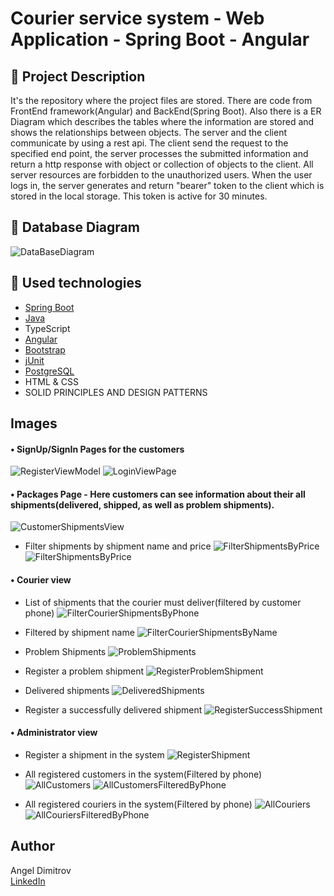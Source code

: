 # Courier service system - Web Application - Spring Boot - Angular

## :pencil: Project Description
It's the repository where the project files are stored. There are code from FrontEnd framework(Angular) and BackEnd(Spring Boot). Also there is a ER Diagram which describes the tables where the information are stored and shows the relationships between objects.
The server and the client communicate by using a rest api. The client send the request to the specified end point, the server processes the submitted information and return a http response with object or collection of objects to the client.
All server resources are forbidden to the unauthorized users. When the user logs in, the server generates and return "bearer" token to the client which is stored in the local storage. This token is active for 30 minutes.

## :floppy_disk: Database Diagram
![DataBaseDiagram](https://github.com/Angel9911/DR-Project/blob/main/er_diagram.png)

## :hammer: Used technologies
* [Spring Boot](https://spring.io/projects/spring-boot)
* [Java](https://www.w3schools.com/java/)
* TypeScript
* [Angular](https://angular.io/)
* [Bootstrap](https://github.com/twbs/bootstrap)
* [jUnit](https://junit.org/junit5/)
* [PostgreSQL](https://www.postgresql.org/)
* HTML & CSS
* SOLID  PRINCIPLES AND DESIGN PATTERNS

## Images

#### • SignUp/SignIn Pages for the customers
![RegisterViewModel](https://github.com/Angel9911/DR-Project/blob/main/Using_System_Pictures/reg_tmpl.png)
![LoginViewPage](https://github.com/Angel9911/DR-Project/blob/main/Using_System_Pictures/login_tmpl.png)

#### • Packages Page - Here customers can see information about their all shipments(delivered, shipped, as well as problem shipments).
![CustomerShipmentsView](https://github.com/Angel9911/DR-Project/blob/main/Using_System_Pictures/customer_packages_1.png)

* Filter shipments by shipment name and price
![FilterShipmentsByPrice](https://github.com/Angel9911/DR-Project/blob/main/Using_System_Pictures/customer_packages_filter_name_package.png)
![FilterShipmentsByPrice](https://github.com/Angel9911/DR-Project/blob/main/Using_System_Pictures/customer_packages_filter_price_package.png)

#### • Courier view

* List of shipments that the courier must deliver(filtered by customer phone)
![FilterCourierShipmentsByPhone](https://github.com/Angel9911/DR-Project/blob/main/Using_System_Pictures/courier_list_package_search_phone.png)

* Filtered by shipment name
![FilterCourierShipmentsByName](https://github.com/Angel9911/DR-Project/blob/main/Using_System_Pictures/courier_list_package_search_package_name.png)

* Problem Shipments
![ProblemShipments](https://github.com/Angel9911/DR-Project/blob/main/Using_System_Pictures/courier_packages_problem.png)

* Register a problem shipment
![RegisterProblemShipment](https://github.com/Angel9911/DR-Project/blob/main/Using_System_Pictures/courier_package_problem.png)

* Delivered shipments
![DeliveredShipments](https://github.com/Angel9911/DR-Project/blob/main/Using_System_Pictures/courier_list_delivered_package.png)

* Register a successfully delivered shipment
![RegisterSuccessShipment](https://github.com/Angel9911/DR-Project/blob/main/Using_System_Pictures/courier_delivered_package_success.png)

#### • Administrator view

* Register a shipment in the system
![RegisterShipment](https://github.com/Angel9911/DR-Project/blob/main/Using_System_Pictures/register_package.png)

* All registered customers in the system(Filtered by phone)
![AllCustomers](https://github.com/Angel9911/DR-Project/blob/main/Using_System_Pictures/administrator_list_customers_tmpl.png)
![AllCustomersFilteredByPhone](https://github.com/Angel9911/DR-Project/blob/main/Using_System_Pictures/administrator_list_customers_search_tmpl.png)

* All registered couriers in the system(Filtered by phone)
![AllCouriers](https://github.com/Angel9911/DR-Project/blob/main/Using_System_Pictures/administrator_list_couriers_tmpl.png)
![AllCouriersFilteredByPhone](https://github.com/Angel9911/DR-Project/blob/main/Using_System_Pictures/administrator_list_couriers_search_tmpl.png)

## Author
Angel Dimitrov
<br />
[LinkedIn](https://www.linkedin.com/in/angel-dimitrov-70331b215/)
